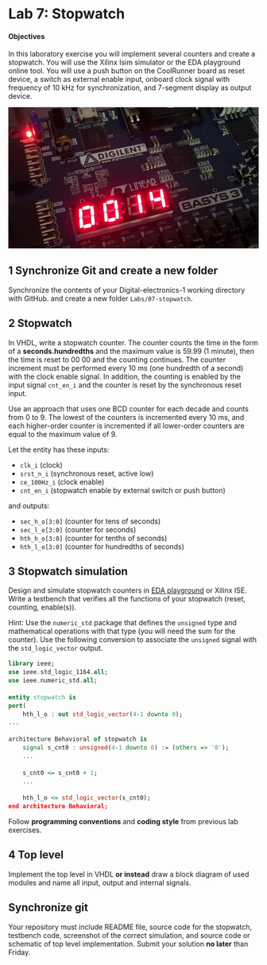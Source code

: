 # Lab 7: Stopwatch

#### Objectives

In this laboratory exercise you will implement several counters and create a stopwatch. You will use the Xilinx Isim simulator or the EDA playground online tool. You will use a push button on the CoolRunner board as reset device, a switch as external enable input, onboard clock signal with frequency of 10&nbsp;kHz for synchronization, and 7-segment display as output device.

![basys_stopwatch](../../Images/basys_stopwatch.jpg)


## 1 Synchronize Git and create a new folder

Synchronize the contents of your Digital-electronics-1 working directory with GitHub. and create a new folder `Labs/07-stopwatch`.


## 2 Stopwatch

In VHDL, write a stopwatch counter. The counter counts the time in the form of a **seconds.hundredths** and the maximum value is 59.99 (1 minute), then the time is reset to 00 00 and the counting continues. The counter increment must be performed every 10 ms (one hundredth of a second) with the clock enable signal. In addition, the counting is enabled by the input signal `cnt_en_i` and the counter is reset by the synchronous reset input.

Use an approach that uses one BCD counter for each decade and counts from 0 to 9. The lowest of the counters is incremented every 10 ms, and each higher-order counter is incremented if all lower-order counters are equal to the maximum value of 9.

Let the entity has these inputs:
* `clk_i` (clock)
* `srst_n_i` (synchronous reset, active low)
* `ce_100Hz_i` (clock enable)
* `cnt_en_i` (stopwatch enable by external switch or push button)

and outputs:
* `sec_h_o[3:0]` (counter for tens of seconds)
* `sec_l_o[3:0]` (counter for seconds)
* `hth_h_o[3:0]` (counter for tenths of seconds)
* `hth_l_o[3:0]` (counter for hundredths of seconds)


## 3 Stopwatch simulation

Design and simulate stopwatch counters in [EDA playground](https://www.edaplayground.com) or Xilinx ISE. Write a testbench that verifies all the functions of your stopwatch (reset, counting, enable(s)).

Hint: Use the `numeric_std` package that defines the `unsigned` type and mathematical operations with that type (you will need the sum for the counter). Use the following conversion to associate the `unsigned` signal with the `std_logic_vector` output.

```vhdl
library ieee;
use ieee.std_logic_1164.all;
use ieee.numeric_std.all;

entity stopwatch is
port(
    hth_l_o : out std_logic_vector(4-1 downto 0);
...

architecture Behavioral of stopwatch is
    signal s_cnt0 : unsigned(4-1 downto 0) := (others => '0');
    ...

    s_cnt0 <= s_cnt0 + 1;
    ...

    hth_l_o <= std_logic_vector(s_cnt0);
end architecture Behavioral;
```

Follow **programming conventions** and **coding style** from previous lab exercises.


## 4 Top level

Implement the top level in VHDL **or instead** draw a block diagram of used modules and name all input, output and internal signals.


## Synchronize git

Your repository must include README file, source code for the stopwatch, testbench code, screenshot of the correct simulation, and source code or schematic of top level implementation. Submit your solution **no later** than Friday.
